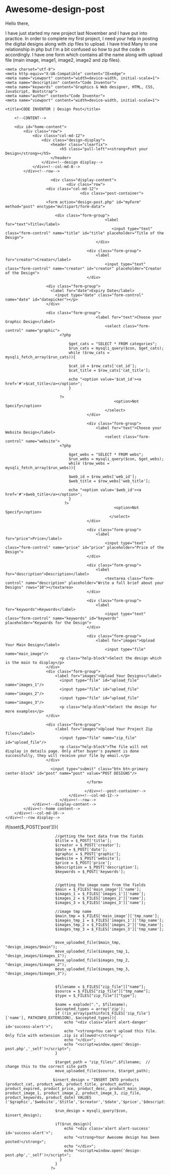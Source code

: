 # Awesome-design-post

Hello there,

I have just started my new project last November and I have put into practice. In order to complete my first project, I need your help in posting the digital designs along with zip files to upload. I have tried Many to one relationship in php but I'm a bit confused so how to put the code in accordingly. I have one form which contains all the name along with upload file (main image, image1, image2, image2 and zip files).


<?php
error_reporting(E_ALL);
include("functions/func.php");
?>

<!DOCTYPE html>
<html>
<head>

	<meta charset="utf-8">
	<meta http-equiv="X-UA-Compatible" content="IE=edge">
  	<meta name="viewport" content="width=device-width, initial-scale=1">
	<meta name="description" content="Code Inventor">
  	<meta name="keywords" content="Graphics & Web designer, HTML, CSS, JavaScript, Bootstrap">
  	<meta name="author" content="Code Inventor">
    <meta name="viewport" content="width=device-width, initial-scale=1">

	<title>CODE INVENTOR | Design Post</title>

  <link rel="stylesheet" href="//code.jquery.com/ui/1.12.1/themes/base/jquery-ui.css">
	<link rel="stylesheet" type="text/css" href="vendor/bootstrap-3.3.7-dist/css/bootstrap.css">
	<link rel="stylesheet" type="text/css" href="vendor/font-awesome-4.7.0/css/font-awesome.css">
	<link rel="stylesheet" type="text/css" href="css/layout.css">
    <script src="https://code.jquery.com/jquery-1.12.4.js"></script>
  	<script src="https://code.jquery.com/ui/1.12.1/jquery-ui.js"></script>


 
  <style type="text/css">
    #upload{
      max-width: 19%;
      margin-top: 1em;
    }

    #upload_file{
      margin-top: 1em;
    }
    
  </style>


 </head>

 
<body>
<div class="container-fluid display-table">
   <div class="row display-table-row">

        <!--CONTENT-->

        <div id="home-content">
        	<div class="row">
        		<div class="col-md-12">
        			<div class="design-display">
        				<header class="clearfix">
        					<h5 class="pull-left"><strong>Post your Design</strong></h5>
        				</header>
        			</div><!--design display-->	        	
        		</div><!--col-md-8-->
        	</div><!--row-->

        		      	<div class="display-content">
        					   <div class="row">
                      <div class="col-md-12">
        							 <div class="post-container">

                      <form action="design-post.php" id="myForm" method="post" enctype="multipart/form-data">
        								  
                          <div class="form-group">
    										    <label for="text">Title</label>
    											   <input type="text" class="form-control" name="title" id="title" placeholder="Title of the Design">
  										    </div>

  										<div class="form-group">
    										<label for="creator">Creator</label>
    											<input type="text" class="form-control" name="creator" id="creator" placeholder="Creator of the Design">
  										</div>

                      <div class="form-group">
                        <label for="date">Expiry Date</label>
                          <input type="date" class="form-control" name="date" id="datepicker"></p>
                      </div>      
                
                      <div class="form-group">
    										<label for="text">Choose your Graphic Design</label>
    											<select class="form-control" name="graphic">
                            <?php 
          
                                $get_cats = "SELECT * FROM categories"; 
                                $run_cats = mysqli_query($con, $get_cats);
                                while ($row_cats = mysqli_fetch_array($run_cats)){
                          
                                $cat_id = $row_cats['cat_id'];
                                $cat_title = $row_cats['cat_title'];
                          
                                echo "<option value='$cat_id'><a href='#'>$cat_title</a></option>";
                                }
                                    
                            ?>
												    <option>Not Specify</option>
											    </select>
  										</div>

  										<div class="form-group">
    										<label for="text">Choose your Website Design</label>
    											<select class="form-control" name="website">
                            <?php 
          
                                $get_webs = "SELECT * FROM webs"; 
                                $run_webs = mysqli_query($con, $get_webs);
                                while ($row_webs = mysqli_fetch_array($run_webs)){
                          
                                $web_id = $row_webs['web_id'];
                                $web_title = $row_webs['web_title'];
                          
                                echo "<option value='$web_id'><a href='#'>$web_title</a></option>";
                                }
                              ?>
												    <option>Not Specify</option>
												  </select>
  										</div>

  										<div class="form-group">
    										<label for="price">Price</label>
    											<input type="text" class="form-control" name="price" id="price" placeholder="Price of the Design">
  										</div>

  										<div class="form-group">
    										<label for="description">Description</label>
    											<textarea class="form-control" name="description" placeholder="Write a full brief about your Designs" rows="10"></textarea>
  										</div>

  										<div class="form-group">
    										<label for="keywords">Keywords</label>
    											<input type="text" class="form-control" name="keywords" id="keywords" placeholder="Keywords for the Design">
  										</div>

  										<div class="form-group">
        									<label for="images">Upload Your Main Design</label>
        										<input type="file" name="main_image"/>
                            <p class="help-block">Select the design which is the main to display</p>
                      </div>
                      <div class="form-group">
                          <label for="images">Upload Your Designs</label>
                            <input type="file" id="upload_file" name="images_1"/>
                            <input type="file" id="upload_file" name="images_2"/>
                            <input type="file" id="upload_file" name="images_3"/>
                            <p class="help-block">Select the design for more examples</p>
                      </div>
                      
                      <div class="form-group">
                          <label for="images">Upload Your Project Zip files</label>
                            <input type="file" name="zip_file" id="upload_file"/>
                            <p class="help-block">The file will not display in details page. Only after buyer's payment is done successfully, they will receive your file by email.</p>
                      </div>
										
                    	<input type="submit" class="btn btn-primary center-block" id="post" name="post" value="POST DESIGNS"/>
										  		
  										</form>

									   </div><!--post-container-->
        						</div><!--col-md-12-->
        					</div><!--row-->
				</div><!--display-content-->
        	</div><!--home content-->
		</div><!--col-md-10-->
	</div><!--row display-->
</div><!--container fluid-->

<!--SCRIPT-->

<script>
window.setTimeout(function() {
    $(".alert").fadeTo(500, 0).slideUp(500, function(){
        $(this).remove(); 
    });
}, 4000);

</script>


<script src="https://ajax.googleapis.com/ajax/libs/jquery/3.1.1/jquery.min.js"></script>
<script src="vendor/tether-1.3.3/dist/js/tether.min.js"></script>
<script src="vendor/bootstrap-3.3.7-dist/js/bootstrap.js"></script>
<script type="text/javascript" src="js/default.js"></script>

</body>
</html>
<?php

if(isset($_POST['post'])){
                          
                          //getting the text data from the fields
                          $title = $_POST['title']; 
                          $creator = $_POST['creator'];
                          $date = $_POST['date'];
                          $graphic = $_POST['graphic'];
                          $website = $_POST['website'];
                          $price = $_POST['price'];
                          $description = $_POST['description'];
                          $keywords = $_POST['keywords'];
                          
                              
                          //getting the image name from the fields
                          $main = $_FILES['main_image']['name'];
                          $images_1 = $_FILES['images_1']['name'];
                          $images_2 = $_FILES['images_2']['name'];
                          $images_3 = $_FILES['images_3']['name'];

                          //image tmp name
                          $main_tmp = $_FILES['main_image']['tmp_name'];
                          $images_tmp_1 = $_FILES['images_1']['tmp_name'];
                          $images_tmp_2 = $_FILES['images_2']['tmp_name'];
                          $images_tmp_3 = $_FILES['images_3']['tmp_name'];


                          move_uploaded_file($main_tmp, "design_images/$main");
                          move_uploaded_file($images_tmp_1, "design_images/$images_1");
                          move_uploaded_file($images_tmp_2, "design_images/$images_2");
                          move_uploaded_file($images_tmp_3, "design_images/$images_3");

                          
                          $filename = $_FILES["zip_file"]["name"];
                          $source = $_FILES["zip_file"]["tmp_name"];
                          $type = $_FILES["zip_file"]["type"];
                          
                          $name = explode(".", $filename);
                          $accepted_types = array('zip');
                          if (!in_array(pathinfo($_FILES['zip_file']['name'], PATHINFO_EXTENSION), $accepted_types)){
                              echo "<div class='alert alert-danger' id='success-alert'>";
                              echo "<strong>You can't upload this file. Only file with extension .zip is allowed!</strong>";
                              echo "</div>";
                              echo "<script>window.open('design-post.php','_self')</script>";
                          }
                                  
                          $target_path = "zip_files/".$filename;  // change this to the correct site path
                          move_uploaded_file($source, $target_path);
                                                 
                         $insert_design = "INSERT INTO products (product_cat, product_web, product_title, product_author, product_expired, product_price, product_desc, product_main_image, product_image_1, product_image_2, product_image_3, zip_file, product_keywords, product_date) VALUES ('$graphic','$website','$title','$creator','$date','$price','$description','$main','$images_1','$images_2','$images_3','$filename','$keywords',NOW())";
                                                
                          $run_design = mysqli_query($con, $insert_design);
                        
                          if($run_design){
                              echo "<div class='alert alert-success' id='success-alert'>";
                              echo "<strong>Your Awesome design has been posted!</strong>";
                              echo "</div>";
                              echo "<script>window.open('design-post.php','_self')</script>";
                            }
                          }
                        ?>
